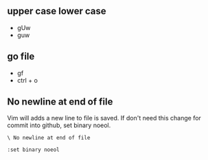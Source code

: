 
upper case lower case
--
- gUw 
- guw



go file
--
- gf
- ctrl + o


No newline at end of file
--

Vim will adds a new line to file is saved.
If don't need this change for commit into github, set binary noeol.

`\ No newline at end of file`
```
:set binary noeol
```
